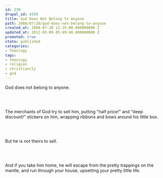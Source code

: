 ```yaml
---
id: 238
drupal_id: 4359
title: God Does Not Belong to Anyone
path: 2008/07/20/god-does-not-belong-to-anyone
created_at: 2008-07-20 12:35:00.000000000 Z
updated_at: 2012-03-09 05:49:48.000000000 Z
promoted: true
state: published
categories:
- Theology
tags:
- theology
- religion
- christianity
- god
---
```

<p>God does not belong to anyone.</p><br /><br /><p>The merchants of God try to sell him, putting "half price!" and "deep discount!" stickers on him, wrapping ribbons and bows around his little box.</p><br /><br /><p>But he is not theirs to sell.</p><br /><br /><p>And if you take him home, he will escape from the pretty trappings on the mantle, and run through your house, upsetting your pretty little life.</p>
